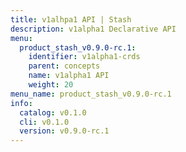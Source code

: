 ```yaml
---
title: v1alhpa1 API | Stash
description: v1alpha1 Declarative API
menu:
  product_stash_v0.9.0-rc.1:
    identifier: v1alpha1-crds
    parent: concepts
    name: v1alpha1 API
    weight: 20
menu_name: product_stash_v0.9.0-rc.1
info:
  catalog: v0.1.0
  cli: v0.1.0
  version: v0.9.0-rc.1
---
```


